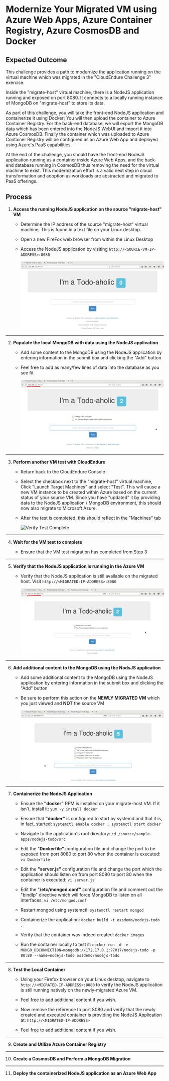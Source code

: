 # Modernize Your Migrated VM using Azure Web Apps, Azure Container Registry, Azure CosmosDB and Docker

## Expected Outcome

This challenge provides a path to modernize the application running on the virtual machine which was migrated in the "CloudEndure Challenge 3" exercise.

Inside the "migrate-host" virtual machine, there is a NodeJS application running and exposed on port 8080. It connects to a locally running instance of MongoDB on "migrate-host" to store its data.

As part of this challenge, you will take the front-end NodeJS application and containerize it using Docker; You will then upload the container to Azure Container Registry.  For the back-end database, we will export the MongoDB data which has been entered into the NodeJS WebUI and import it into Azure CosmosDB. Finally the container which was uploaded to Azure Container Registry will be configured as an Azure Web App and deployed using Azure's PaaS capabilities. 

At the end of the challenge, you should have the front-end NodeJS application running as a container inside Azure Web Apps, and the back-end database running in CosmosDB thus removing the need for the virtual machine to exist. This modernization effort is a valid next step in cloud transformation and adoption as workloads are abstracted and migrated to PaaS offerings.

## Process

1. <strong>Access the running NodeJS application on the source "migrate-host" VM</strong>

    * Determine the IP address of the source "migrate-host" virtual machine; This is found in a text file on your Linux desktop.

    * Open a new FireFox web browser from within the Linux Desktop

    * Access the NodeJS application by visiting ```http://<SOURCE-VM-IP-ADDRESS>:8080```

      ![Access Blank NodeJS MongoDB](./images/app-front-end-blank.png)

<hr>

2. <strong>Populate the local MongoDB with data using the NodeJS application</strong>

   * Add some content to the MongoDB using the NodeJS application by entering information in the submit box and clicking the "Add" button

   * Feel free to add as many/few lines of data into the database as you see fit

      ![Populate Source NodeJS MongoDB](./images/app-front-end-populated.png)  

<hr>

3. <strong>Perform another VM test with CloudEndure</strong>

    * Return back to the CloudEndure Console

    * Select the checkbox next to the "migrate-host" virtual machine, Click "Launch Target Machines" and select "Test".  This will cause a new VM instance to be created within Azure based on the current status of your source VM.  Since you have "updated" it by providing data to the NodeJS application / MongoDB environment, this should now also migrate to Microsoft Azure.

    * After the test is completed, this should reflect in the "Machines" tab

      ![Verify Test Complete](./images/ceagentinstall-7.jpg)

<hr>

4. <strong>Wait for the VM test to complete</strong>

   * Ensure that the VM test migration has completed from Step 3

<hr>

5. <strong>Verify that the NodeJS application is running in the Azure VM</strong>

   * Verify that the NodeJS application is still available on the migrated host.  Visit ```http://<MIGRATED-IP-ADDRESS>:8080```

      ![Populate Migrated NodeJS MongoDB](./images/app-front-end-migrated.png)

<hr>

6. <strong>Add additional content to the MongoDB using the NodsJS application</strong>


   * Add some additional content to the MongoDB using the NodeJS application by entering information in the submit box and clicking the "Add" button

   * Be sure to perform this action on the <strong>NEWLY MIGRATED VM</strong> which you just viewed and <STRONG>NOT</STRONG> the source VM

      ![Populate Source NodeJS MongoDB](./images/app-front-end-migrated-extra.png)

<hr>

7. <strong>Containerize the NodeJS Application</strong>

   * Ensure the <strong>"docker"</strong> RPM is installed on your migrate-host VM.  If it isn't, install it:  ```yum -y install docker```

   * Ensure that <strong>"docker"</strong> is configured to start by systemd and that it is, in fact, started:  ```systemctl enable docker ; systemctl start docker```

   * Navigate to the application's root directory: ```cd /source/sample-apps/nodejs-todo/src```

   * Edit the "<strong>Dockerfile"</strong> configuration file and change the port to be exposed from port 8080 to port 80 when the container is executed:  ```vi Dockerfile```

   * Edit the <strong>"server.js"</strong> configuration file and change the port which the application should listen on from port 8080 to port 80 when the container is executed:  ```vi server.js```

   * Edit the "<strong>/etc/mongod.conf"</strong> configuration file and comment out the "bindIp" directive which will force MongoDB to listen on all interfaces:  ```vi /etc/mongod.conf```

   * Restart mongod using systemctl:  ```systemctl restart mongod```

   * Containerize the application:  ```docker build -t ossdemo/nodejs-todo .```

   * Verify that the container was indeed created:  ```docker images```

   * Run the container locally to test it:  ```docker run -d -e MONGO_DBCONNECTION=mongodb://172.17.0.1:27017/nodejs-todo -p 80:80 --name=nodejs-todo ossdemo/nodejs-todo```

<hr>

8. <strong>Test the Local Container</strong>

   * Using your Firefox browser on your Linux desktop, navigate to ```http://<MIGRATED-IP-ADDRESS>:8080``` to verify the NodeJS application is still running natively on the newly-migrated Azure VM.

   * Feel free to add additional content if you wish.

   * Now remove the reference to port 8080 and verify that the newly created and executed container is providing the NodeJS Application at:  ```http://<MIGRATED-IP-ADDRESS>```

   * Feel free to add additional content if you wish.

<hr>

9. <strong>Create and Utilize Azure Container Registry</strong>

<hr>

10. <strong>Create a CosmosDB and Perform a MongoDB Migration</strong>

<hr>

11. <strong>Deploy the containerized NodeJS application as an Azure Web App</strong>

